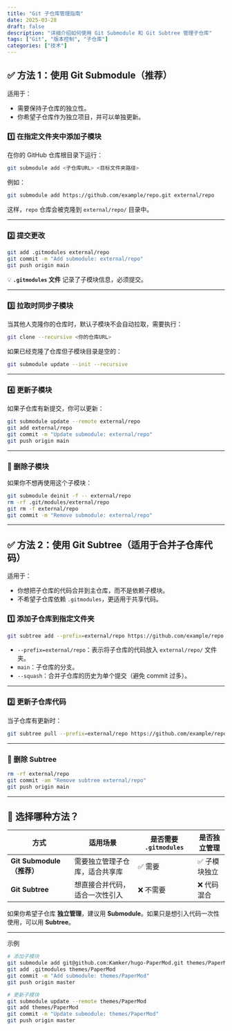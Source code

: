 ```yaml
---
title: "Git 子仓库管理指南"
date: 2025-03-28
draft: false
description: "详细介绍如何使用 Git Submodule 和 Git Subtree 管理子仓库"
tags: ["Git", "版本控制", "子仓库"]
categories: ["技术"]
---
```


## **✅ 方法 1：使用 Git Submodule（推荐）**

适用于：

- 需要保持子仓库的独立性。
- 你希望子仓库作为独立项目，并可以单独更新。

### **1️⃣ 在指定文件夹中添加子模块**

在你的 GitHub 仓库根目录下运行：

```sh
git submodule add <子仓库URL> <目标文件夹路径>
```

例如：

```sh
git submodule add https://github.com/example/repo.git external/repo
```

这样，`repo` 仓库会被克隆到 `external/repo/` 目录中。

---

### **2️⃣ 提交更改**

```sh
git add .gitmodules external/repo
git commit -m "Add submodule: external/repo"
git push origin main
```

💡 **`.gitmodules` 文件** 记录了子模块信息，必须提交。

---

### **3️⃣ 拉取时同步子模块**

当其他人克隆你的仓库时，默认子模块不会自动拉取，需要执行：

```sh
git clone --recursive <你的仓库URL>
```

如果已经克隆了仓库但子模块目录是空的：

```sh
git submodule update --init --recursive
```

---

### **4️⃣ 更新子模块**

如果子仓库有新提交，你可以更新：

```sh
git submodule update --remote external/repo
git add external/repo
git commit -m "Update submodule: external/repo"
git push origin main
```

---

### **🚨 删除子模块**

如果你不想再使用这个子模块：

```sh
git submodule deinit -f -- external/repo
rm -rf .git/modules/external/repo
git rm -f external/repo
git commit -m "Remove submodule: external/repo"
```

---

## **✅ 方法 2：使用 Git Subtree（适用于合并子仓库代码）**

适用于：

- 你想把子仓库的代码合并到主仓库，而不是依赖子模块。
- 不希望子仓库依赖 `.gitmodules`，更适用于共享代码。

### **1️⃣ 添加子仓库到指定文件夹**

```sh
git subtree add --prefix=external/repo https://github.com/example/repo.git main --squash
```

- `--prefix=external/repo`：表示将子仓库的代码放入 `external/repo/` 文件夹。
- `main`：子仓库的分支。
- `--squash`：合并子仓库的历史为单个提交（避免 commit 过多）。

---

### **2️⃣ 更新子仓库代码**

当子仓库有更新时：

```sh
git subtree pull --prefix=external/repo https://github.com/example/repo.git main --squash
```

---

### **🚨 删除 Subtree**

```sh
rm -rf external/repo
git commit -am "Remove subtree external/repo"
git push origin main
```

---

## **🎯 选择哪种方法？**

| 方式                      | 适用场景                       | 是否需要 `.gitmodules` | 是否独立管理  |
| ------------------------- | ------------------------------ | ---------------------- | ------------- |
| **Git Submodule（推荐）** | 需要独立管理子仓库，适合共享库 | ✅ 需要                | ✅ 子模块独立 |
| **Git Subtree**           | 想直接合并代码，适合一次性引入 | ❌ 不需要              | ❌ 代码混合   |

如果你希望子仓库 **独立管理**，建议用 **Submodule**。如果只是想引入代码一次性使用，可以用 **Subtree**。

---

示例

```sh
# 添加子模块
git submodule add git@github.com:Kamker/hugo-PaperMod.git themes/PaperMod
git add .gitmodules themes/PaperMod
git commit -m "Add submodule: themes/PaperMod"
git push origin master

# 更新子模块
git submodule update --remote themes/PaperMod
git add themes/PaperMod
git commit -m "Update submodule: themes/PaperMod"
git push origin master
```
